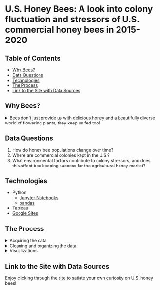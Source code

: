 # U.S. Honey Bees: A look into colony fluctuation and stressors of U.S. commercial honey bees in 2015-2020

## Table of Contents
* [Why Bees?](#Why-Bees?)   
* [Data Questions](#Data-Questions)
* [Technologies](#Technologies)
* [The Process](#The-Process)
* [Link to the Site with Data Sources](#Link-to-the-Site-with-Data-Sources)

## Why Bees?
<details>
  <summary>Bees don't just provide us with delicious honey and a beautifully diverse world of flowering plants, they keep us fed too! </summary>   


  While deciding what to dive into for my capstone project, I knew I wanted to pick a topic that I would find interesting to learn about, which would hopefully be interesting to other people, too. I was reading a book about the perplexing nature of a bee's mind and the hardships they face as foragers, which made me curious about the role they play as an important part of the food chain. I wanted to consider how they contribute to our agriculture and food production. 
  
  Over the past few decades, the population of both wild and commercial bees has been in fluctuation or decline. Because bees pollinate many food crops, they have an immense importance to agriculture and food stability for people around the world. While there are many pollinator species such as birds and butterflies, honey bees are the most common and important pollinator to domestic agriculture, and keeping their population numbers up is a critical task. 
  
  By exploring 2015-2020 USDA reports on honey bee colonies and honey production, I show how managed honey bee colony population changes by season, what stressors contribute to colony loss or burden, and make connections to stressor impact on colony success. With better understanding of what impacts honey bees, we can better help their numbers grow! 
  
</details>

## Data Questions
1. How do honey bee populations change over time?
2. Where are commercial colonies kept in the U.S.?
3. What environmental factors contribute to colony stressors, and does this affect bee keeping success for the agricultural honey market?

## Technologies  
* Python
  * [Jupyter Notebooks](https://jupyter.org/)
  * [pandas](https://pandas.pydata.org/)
* [Tableau](https://www.tableau.com/)
* [Google Sites](https://workspace.google.com/products/sites/)

## The Process  
<details>
  <summary>Acquiring the data</summary>

Data on colony numbers, colony stressors, honey production, and crop/bee attraction was gathered from the USDA website on pollinators. Data was downloaded from pdf reports. 
</details>  

<details>
  <summary>Cleaning and organizing the data</summary>

The original plan was to scrape pdfs from each site, but due to the irregularity of format, it made more sense to download the reports, convert the reports from pdf to csv format, then isolate the partial tables and convert them to full tables. Reports were combined and formatted as needed to form dataframes. 

</details>

<details>
  <summary>Visualizations</summary>

After using matplotlib in python to map out my analysis of the gathered data, I moved the data to Tableau for final visualizations. My goals were to clearly show how many USDA crops commercial honey bees pollinate, honey bee population fluctuations, honey production by state, and stressor impacts on colonies. For my final presentation, I embedded my Tableau visualizations onto a google site which you can find below.

</details>

## Link to the Site with Data Sources
Enjoy clicking through the [site](https://sites.google.com/view/us-honey-bees/home) to satiate your own curiosity on U.S. honey bees! 
